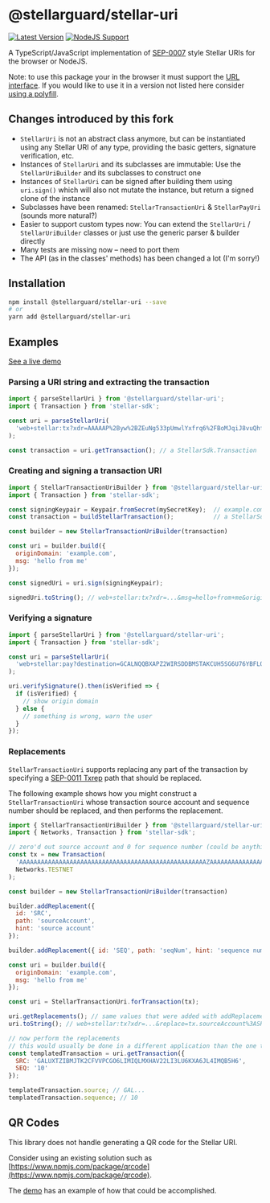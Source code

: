 # @stellarguard/stellar-uri

[![Latest Version](https://img.shields.io/npm/v/@stellarguard/stellar-uri.svg)](https://img.shields.io/npm/v/@stellarguard/stellar-uri.svg)
[![NodeJS Support](https://img.shields.io/node/v/@stellarguard/stellar-uri.svg)](https://img.shields.io/node/v/@stellarguard/stellar-uri.svg)

A TypeScript/JavaScript implementation of [SEP-0007](https://github.com/stellar/stellar-protocol/blob/master/ecosystem/sep-0007.md) style Stellar URIs for the browser or NodeJS.

Note: to use this package your in the browser it must support the [URL interface](https://developer.mozilla.org/en-US/docs/Web/API/URL#Browser_compatibility). If you would like to use it in a version not listed here consider [using a polyfill](https://www.npmjs.com/package/url-polyfill).

## Changes introduced by this fork

- `StellarUri` is not an abstract class anymore, but can be instantiated using any Stellar URI of any type, providing the basic getters, signature verification, etc.
- Instances of `StellarUri` and its subclasses are immutable: Use the `StellarUriBuilder` and its subclasses to construct one
- Instances of `StellarUri` can be signed after building them using `uri.sign()` which will also not mutate the instance, but return a signed clone of the instance
- Subclasses have been renamed: `StellarTransactionUri` & `StellarPayUri` (sounds more natural?)
- Easier to support custom types now: You can extend the `StellarUri` / `StellarUriBuilder` classes or just use the generic parser & builder directly
- Many tests are missing now – need to port them
- The API (as in the classes' methods) has been changed a lot (I'm sorry!)

## Installation

```bash
npm install @stellarguard/stellar-uri --save
# or
yarn add @stellarguard/stellar-uri
```

## Examples

[See a live demo](https://stellarguard.github.io/stellar-uri/demo)

### Parsing a URI string and extracting the transaction

```js
import { parseStellarUri } from '@stellarguard/stellar-uri';
import { Transaction } from 'stellar-sdk';

const uri = parseStellarUri(
  'web+stellar:tx?xdr=AAAAAP%2Byw%2BZEuNg533pUmwlYxfrq6%2FBoMJqiJ8vuQhf6rHWmAAAAZAB8NHAAAAABAAAAAAAAAAAAAAABAAAAAAAAAAEAAAAA%2F7LD5kS42DnfelSbCVjF%2Burr8GgwmqIny%2B5CF%2FqsdaYAAAAAAAAAAACYloAAAAAAAAAAAA'
);

const transaction = uri.getTransaction(); // a StellarSdk.Transaction
```

### Creating and signing a transaction URI

```js
import { StellarTransactionUriBuilder } from '@stellarguard/stellar-uri';
import { Transaction } from 'stellar-sdk';

const signingKeypair = Keypair.fromSecret(mySecretKey);  // example.com's URI_REQUEST_SIGNING_KEY
const transaction = buildStellarTransaction();           // a StellarSdk.Transaction

const builder = new StellarTransactionUriBuilder(transaction)

const uri = builder.build({
  originDomain: 'example.com',
  msg: 'hello from me'
});

const signedUri = uri.sign(signingKeypair);

signedUri.toString(); // web+stellar:tx?xdr=...&msg=hello+from+me&origin_domain=example.com&signature=...
```

### Verifying a signature

```js
import { parseStellarUri } from '@stellarguard/stellar-uri';
import { Transaction } from 'stellar-sdk';

const uri = parseStellarUri(
  'web+stellar:pay?destination=GCALNQQBXAPZ2WIRSDDBMSTAKCUH5SG6U76YBFLQLIXJTF7FE5AX7AOO&amount=120.1234567&memo=skdjfasf&msg=pay%20me%20with%20lumens&origin_domain=someDomain.com&signature=JTlGMGzxUv90P2SWxUY9xo%2BLlbXaDloend6gkpyylY8X4bUNf6%2F9mFTMJs7JKqSDPRtejlK1kQvrsJfRZSJeAQ%3D%3D'
);

uri.verifySignature().then(isVerified => {
  if (isVerified) {
    // show origin domain
  } else {
    // something is wrong, warn the user
  }
});
```

### Replacements

`StellarTransactionUri` supports replacing any part of the transaction by specifying a [SEP-0011 Txrep](https://github.com/stellar/stellar-protocol/blob/master/ecosystem/sep-0011.md) path that should be replaced.

The following example shows how you might construct a `StellarTransactionUri` whose transaction source account and sequence number should be replaced, and then performs the replacement.

```js
import { StellarTransactionUriBuilder } from '@stellarguard/stellar-uri';
import { Networks, Transaction } from 'stellar-sdk';

// zero'd out source account and 0 for sequence number (could be anything though)
const tx = new Transaction(
  'AAAAAAAAAAAAAAAAAAAAAAAAAAAAAAAAAAAAAAAAAAAAAAAAAAAAZAAAAAAAAAAAAAAAAAAAAAAAAAABAAAAAAAAAAEAAAAA/gEcLzyF1yWJzkNwfz1AKFmfxPXqtoXgkOGE/W7tEYAAAAAAAAAAADuaygAAAAAAAAAAAA==',
  Networks.TESTNET
);

const builder = new StellarTransactionUriBuilder(transaction)

builder.addReplacement({
  id: 'SRC',
  path: 'sourceAccount',
  hint: 'source account'
});

builder.addReplacement({ id: 'SEQ', path: 'seqNum', hint: 'sequence number' });

const uri = builder.build({
  originDomain: 'example.com',
  msg: 'hello from me'
});

const uri = StellarTransactionUri.forTransaction(tx);

uri.getReplacements(); // same values that were added with addReplacement
uri.toString(); // web+stellar:tx?xdr=...&replace=tx.sourceAccount%3ASRC%2Ctx.seqNum%3ASEQ%3BSRC%3Asource+account%2CSEQ%3Asequence+number

// now perform the replacements
// this would usually be done in a different application than the one that originally constructed it
const templatedTransaction = uri.getTransaction({
  SRC: 'GALUXTZIBMJTK2CFVVPCGO6LIMIQLMXHAV22LI3LU6KXA6JL4IMQB5H6',
  SEQ: '10'
});

templatedTransaction.source; // GAL...
templatedTransaction.sequence; // 10
```

## QR Codes

This library does not handle generating a QR code for the Stellar URI.

Consider using an existing solution such as [https://www.npmjs.com/package/qrcode](https://www.npmjs.com/package/qrcode).

The [demo](https://stellarguard.github.io/stellar-uri/demo) has an example of how that could be accomplished.
